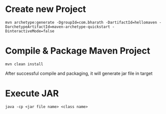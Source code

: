 # Create new Project
```console
mvn archetype:generate -DgroupId=com.bharath -DartifactId=hellomaven -DarchetypeArtifactId=maven-archetype-quickstart -DinteractiveMode=false
```

# Compile & Package Maven Project
```console
mvn clean install
```

After successful compile and packaging, it will generate jar file in target

# Execute JAR
```console
java -cp <jar file name> <class name>
```

